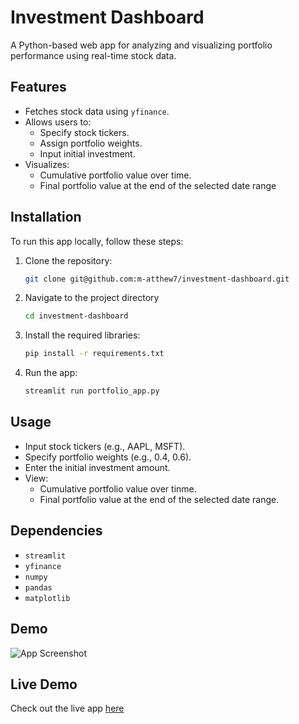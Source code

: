 # Investment Dashboard

A Python-based web app for analyzing and visualizing portfolio performance using real-time stock data.

## Features
- Fetches stock data using `yfinance`.
- Allows users to:
  - Specify stock tickers.
  - Assign portfolio weights.
  - Input initial investment.
- Visualizes:
  - Cumulative portfolio value over time.
  - Final portfolio value at the end of the selected date range

## Installation

To run this app locally, follow these steps:

1. Clone the repository:
   ```bash
   git clone git@github.com:m-atthew7/investment-dashboard.git
   
2. Navigate to the project directory
   ```bash
   cd investment-dashboard
   
3. Install the required libraries:
   ```bash
   pip install -r requirements.txt
   
4. Run the app:
   ```bash
   streamlit run portfolio_app.py

## Usage
- Input stock tickers (e.g., AAPL, MSFT).
- Specify portfolio weights (e.g., 0.4, 0.6).
- Enter the initial investment amount.
- View:
  - Cumulative portfolio value over tinme.
  - Final portfolio value at the end of the selected date range.
 
## Dependencies
- `streamlit`
- `yfinance`
- `numpy`
- `pandas`
- `matplotlib`

## Demo
![App Screenshot](portfolio-app-demo.jpg)

## Live Demo
Check out the live app [here](https://m-atthew7-investment-dashboard-portfolio-app-umzy3m.streamlit.app/)
